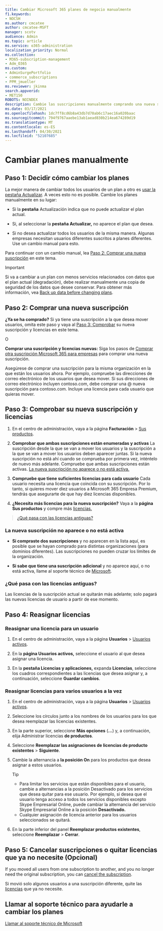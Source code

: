 ```yaml
---
title: Cambiar Microsoft 365 planes de negocio manualmente
f1.keywords:
- NOCSH
ms.author: cmcatee
author: cmcatee-MSFT
manager: scotv
audience: Admin
ms.topic: article
ms.service: o365-administration
localization_priority: Normal
ms.collection:
- M365-subscription-management
- Adm_O365
ms.custom:
- AdminSurgePortfolio
- commerce_subscriptions
- PPM_jmueller
ms.reviewer: jkinma
search.appverid:
- MET150
ROBOTS: NOINDEX
description: Cambie las suscripciones manualmente comprando una nueva suscripción y asegurándose de que ambas suscripciones estén enumeradas y activas.
ms.date: 03/17/2021
ms.openlocfilehash: 1dc7ff8cd6b8a43db7d70ab6c17aec16a020baac
ms.sourcegitcommit: 794f9767aaebe13ab1aead830b214ea674289d19
ms.translationtype: MT
ms.contentlocale: es-ES
ms.lasthandoff: 04/30/2021
ms.locfileid: "52107685"
---
```

# <a name="change-plans-manually"></a>Cambiar planes manualmente

## <a name="step-1-decide-how-to-change-plans"></a>Paso 1: Decidir cómo cambiar los planes

La mejor manera de cambiar todos los usuarios de un plan a otro es [usar la pestaña Actualizar](upgrade-to-different-plan.md). A veces esto no es posible. Cambie los planes manualmente en su lugar:

- Si la **pestaña** Actualización indica que no puede actualizar el plan actual.

- Si, al seleccionar la **pestaña Actualizar,** no aparece el plan que desea.

- Si no desea actualizar todos los usuarios de la misma manera. Algunas empresas necesitan usuarios diferentes suscritos a planes diferentes. Use un cambio manual para esto.

Para continuar con un cambio manual, lea [Paso 2: Comprar una nueva suscripción](#step-2-buy-a-new-subscription) en este tema.

> [!IMPORTANT]
> Si va a cambiar a un plan con menos servicios relacionados con datos que el plan actual (degradación), debe realizar manualmente una copia de seguridad de los datos que desee conservar. Para obtener más información, vea [Back up data before changing plans](back-up-data-before-switching-plans.md).

## <a name="step-2-buy-a-new-subscription"></a>Paso 2: Comprar una nueva suscripción

**¿Ya se ha comprado?** Si ya tiene una suscripción a la que desea mover usuarios, omita este paso y vaya al [Paso 3: Comprobar](#step-3-check-your-new-subscription-and-licenses) su nueva suscripción y licencias en este tema.

O

**Comprar una suscripción y licencias nuevas:** Siga los pasos de [Comprar otra suscripción Microsoft 365 para empresas](../try-or-buy-microsoft-365.md) para comprar una nueva suscripción.

Asegúrese de comprar una suscripción para la misma organización en la que están los usuarios ahora. Por ejemplo, compruebe las direcciones de correo electrónico de los usuarios que desea mover. Si sus direcciones de correo electrónico incluyen contoso.com, debe comprar una \@ nueva suscripción para contoso.com.
Incluye una licencia para cada usuario que quieras mover.

## <a name="step-3-check-your-new-subscription-and-licenses"></a>Paso 3: Comprobar su nueva suscripción y licencias

1. En el centro de administración, vaya a la página **Facturación** \> <a href="https://go.microsoft.com/fwlink/p/?linkid=842054" target="_blank">Sus productos</a>.

2. **Comprobar que ambas suscripciones están enumeradas y activas** La suscripción desde la que se van a mover los usuarios y la suscripción a la que se van a mover los usuarios deben aparecer juntas. Si la nueva suscripción no está ahí cuando se comprueba por primera vez, inténtelo de nuevo más adelante. Compruebe que ambas suscripciones están activas. [La nueva suscripción no aparece o no está activa.](#the-new-subscription-isnt-listed-or-isnt-active)

3. **Compruebe que tiene suficientes licencias para cada usuario** Cada usuario necesita una licencia que coincida con su suscripción. Por lo tanto, si quieres mover diez usuarios a Microsoft 365 Empresa Premium, tendrás que asegurarte de que hay diez licencias disponibles.

4. **¿Necesita más licencias para la nueva suscripción?**
   Vaya a la **página Sus productos** y compre más [licencias.](../licenses/buy-licenses.md)

> [¿Qué pasa con las licencias antiguas?](#what-about-the-old-licenses)

### <a name="the-new-subscription-isnt-listed-or-isnt-active"></a>La nueva suscripción no aparece o no está activa

- **Si compraste dos suscripciones** y no aparecen en la lista aquí, es posible que se hayan comprado para distintas organizaciones (para dominios diferentes). Las suscripciones no pueden cruzar los límites de la organización.

- **Si sabe que tiene una suscripción adicional** y no aparece aquí, o no está activa, llame al soporte técnico de [Microsoft](../../admin/contact-support-for-business-products.md).

### <a name="what-about-the-old-licenses"></a>¿Qué pasa con las licencias antiguas?

Las licencias de la suscripción actual se quitarán más adelante; solo pagará las nuevas licencias de usuario a partir de ese momento.

## <a name="step-4-reassign-licenses"></a>Paso 4: Reasignar licencias

### <a name="reassign-a-license-for-one-user"></a>Reasignar una licencia para un usuario

1. En el centro de administración, vaya a la página **Usuarios** \> <a href="https://go.microsoft.com/fwlink/p/?linkid=834822" target="_blank">Usuarios activos</a>.

2. En la **página Usuarios activos,** seleccione el usuario al que desea asignar una licencia.

3. En la **pestaña Licencias y aplicaciones,** expanda **Licencias**, seleccione los cuadros correspondientes a las licencias que desea asignar y, a continuación, seleccione **Guardar cambios**.

### <a name="reassign-licenses-for-multiple-users-at-once"></a>Reasignar licencias para varios usuarios a la vez

1. En el centro de administración, vaya a la página **Usuarios** \> <a href="https://go.microsoft.com/fwlink/p/?linkid=834822" target="_blank">Usuarios activos</a>.

2. Seleccione los círculos junto a los nombres de los usuarios para los que desea reemplazar las licencias existentes.

3. En la parte superior, seleccione **Más opciones** (**...**) y, a continuación, elija Administrar licencias **de productos**.

4. Seleccione **Reemplazar las asignaciones de licencias de producto existentes** \> **Siguiente**.

5. Cambie la alternancia a **la posición On** para los productos que desea asignar a estos usuarios.

    > [!TIP]
    > - Para limitar los servicios que están disponibles para  el usuario, cambie a alternancias a la posición Desactivado para los servicios que desea quitar para ese usuario. Por ejemplo, si desea que el usuario tenga acceso a todos los servicios disponibles excepto Skype Empresarial Online, puede cambiar la alternancia del servicio Skype Empresarial Online a la posición **Desactivado.**
    > - Cualquier asignación de licencia anterior para los usuarios seleccionados se quitará.

6. En la parte inferior del panel **Reemplazar productos existentes**, seleccione **Reemplazar** \> **Cerrar**.

## <a name="step-5-cancel-subscriptions-or-remove-licenses-that-you-no-longer-need-optional"></a>Paso 5: Cancelar suscripciones o quitar licencias que ya no necesite (Opcional)

If you moved all users from one subscription to another, and you no longer need the original subscription, you can [cancel the subscription](cancel-your-subscription.md).

Si movió solo algunos usuarios a una suscripción diferente, quite las [licencias](../licenses/buy-licenses.md) que ya no necesite.

## <a name="call-support-to-help-you-change-plans"></a>Llamar al soporte técnico para ayudarle a cambiar los planes
[Llamar al soporte técnico de Microsoft](../../admin/contact-support-for-business-products.md)